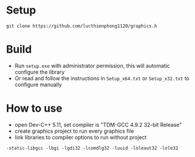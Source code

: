 # Setup

```
git clone https://github.com/lucthienphong1120/graphics.h
```

# Build

+ Run `setup.exe` with administrator permission, this will automatic configure the library
+ Or read and follow the instructions in `Setup_x64.txt` or `Setup_x32.txt` to configure manually

# How to use

+ open Dev-C++ 5.11, set compiler is "TDM-GCC 4.9.2 32-bit Release"
+ create graphics project to run every graphics file
+ link libraries to compiler options to run without project

```
-static-libgcc -lbgi -lgdi32 -lcomdlg32 -luuid -loleaut32 -lole32
```
